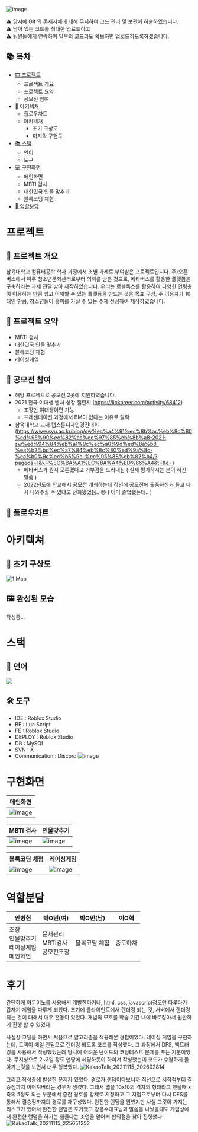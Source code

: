 ![image](https://user-images.githubusercontent.com/68590947/223476354-ac195b0f-219a-4c31-a1bc-fbdd68d5a26a.png)

⚠ 당시에 Git 의 존재자체에 대해 무지하여 코드 관리 및 보관이 허술하였습니다.<br/>
⚠ 남아 있는 코드를 최대한 업로드하고<br/>
⚠ 팀원들에게 연락하여 일부의 코드라도 확보하면 업로드하도록하겠습니다.<br/>

## 📚 목차
+ [🎞 프로젝트](#프로젝트)
  * 프로젝트 개요
  * 프로젝트 요약
  * 공모전 참여
+ [🏢 아키텍쳐](#아키텍쳐)
  * 플로우차트
  * 아키텍쳐
    * 초기 구상도
    * 마지막 구현도
+ [📚 스택](#스택)
  * 언어
  * 도구
+ [💻 구현화면](#구현화면)
  * 메인화면
  * MBTI 검사
  * 대한민국 인물 맞추기
  * 블록코딩 체험
+ [👀 역할분담](#역할분담)

# 프로젝트
## 🚀 프로젝트 개요
삼육대학교 컴퓨터공학 학사 과정에서 조별 과제로 부여받은 프로젝트입니다.
주)오픈버스에서 파주 청소년문화센터로부터 의뢰를 받은 것으로, 메타버스를 활용한 플랫폼을 구축하라는 과제 전달 받아 제작하였습니다.
우리는 로블록스를 활용하여 다양한 연령층이 이용하는 만큼 쉽고 이해할 수 있는 플랫폼을 만드는 것을 목표 구성, 주 이용자가 10대인 만큼, 청소년들이 흥미를 가질 수 있는 주제 선정하여 제작하였습니다.

## 📃 프로젝트 요약
* MBTI 검사
* 대한민국 인물 맞추기
* 블록코딩 체험
* 레이싱게임

## 🎉 공모전 참여
+ 해당 프로젝트로 공모전 2곳에 지원하였습니다.
+ 2021 전국 여대생 벤처 성장 챌린지 (https://linkareer.com/activity/68412)
  * 조장만 여대생이면 가능
  * 프레젠테이션 과정에서 BM이 없다는 이유로 탈락
+ 삼육대학교 교내 캡스톤디자인경진대회 (https://www.syu.ac.kr/blog/sw%ec%a4%91%ec%8b%ac%eb%8c%80%ed%95%99%ec%82%ac%ec%97%85%eb%8b%a8-2021-sw%ed%94%84%eb%a1%9c%ec%a0%9d%ed%8a%b8-%ea%b2%bd%ec%a7%84%eb%8c%80%ed%9a%8c-%ea%b0%9c%ec%b5%9c-%ec%95%88%eb%82%b4/?pageds=1&k=%EC%BA%A1%EC%8A%A4%ED%86%A4&t=&c=)
  * 메타버스가 뭔지 모른겠다고 거부감을 드러내심 ( 실제 평가하시는 분이 하신 말씀 )
  * 2022년도에 학교에서 공모전 개최하는데 작년에 공모전에 출품하신거 들고 다시 나와주실 수 있냐고 전화왔었음.. 😡 ( 이미 졸업했는데.. )

## 🌊 플로우차트

# 아키텍쳐
## 🎨 초기 구상도
![1 Map](https://user-images.githubusercontent.com/68590947/223477801-4426ddb0-f24f-4ec6-a17a-81c5b8de2a69.jpg)

## 🖼 완성된 모습
작성중...

# 스택
## 📃 언어
<img src="https://img.shields.io/badge/Lua Script-2C2D72?style=for-the-badge&logo=Lua&logoColor=white">

## 🛠 도구
* IDE : Roblox Studio
* BE : Lua Script
* FE : Roblox Studio
* DEPLOY : Roblox Studio
* DB : MySQL
* SVN : X
* Communication : Discord
![image](https://user-images.githubusercontent.com/68590947/223588836-9cf774f3-9978-4da5-96af-3896410813d0.png)



# 구현화면

|메인화면|
|-------|
|![image](https://user-images.githubusercontent.com/68590947/223583529-2c412850-ec2f-4383-94e3-e338228c5ad0.png)|

|MBTI 검사|인물맞추기|
|--------|----------|
|![image](https://user-images.githubusercontent.com/68590947/223583453-640c3ded-3efe-4d31-9c91-f2158a3faf13.png)|![image](https://user-images.githubusercontent.com/68590947/223583493-94ac3c41-e7e0-4615-ad54-50995596e0d0.png)|

|블록코딩 체험|레이싱게임|
|------------|---------|
|![image](https://user-images.githubusercontent.com/68590947/223583415-02abcb33-660d-4830-9184-01f88914ddd9.png)|![image](https://user-images.githubusercontent.com/68590947/223583472-34b304e5-0143-4914-9792-eeea6f629b82.png)|

# 역할분담
|안병현|박O민(여)|박O민(남)|이O혁|
|-----|----|---|--|
|조장<br/>인물맞추기<br/>레이싱게임<br/>메인화면|문서관리<br/>MBTI검사<br/>공모전조장|블록코딩 체험|중도하차|


# 후기

간단하게 아두이노를 사용해서 개발한다거나, html, css, javascript정도만 다루다가 갑자기 게임을 다루게 되었다.
초기에 클라이언트에서 렌더링 되는 것, 서버에서 렌더링 되는 것에 대해서 매우 혼동이 있었다.
개념의 모호를 학습 기간 내에 바로잡아서 원만하게 진행 할 수 있었다.

사실상 코딩을 하면서 처음으로 알고리즘을 적용해본 경험이었다.
레이싱 게임을 구현하는데, 트랙이 매일 랜덤으로 렌더링 되도록 코드를 작성했다.
그 과정에서 DFS, 백트래킹을 사용해서 작성했었는데
당시에 어려운 난이도의 코딩테스트 문제를 푸는 기분이었다.
무지성으로 2~3일 정도 맨땅에 헤딩하듯이 하여서 작성했는데
코드가 수월하게 돌아가는것을 보면서 너무 행복했다.
![KakaoTalk_20211115_202602814](https://user-images.githubusercontent.com/68590947/223588679-357bb4f4-1320-42e8-9781-a48e2f8f2f8e.jpg)

그리고 작성중에 발생한 문제가 있었다.
경로가 랜덤이다보니까 직선으로 시작점부터 결승점까지 이어져버리는 경우가 생겼다.
그래서 맵을 10x10의 격자의 형태라고 했을때
x축의 5정도 되는 부분에서 중간 경로를 강제로 지정하고 그 지점으로부터 다시 DFS를 통해서 결승점까지의 경로를 재구성했다.
완전한 랜덤을 원했지만 사실 그것이 가지는 리스크가 있어서 완전한 랜덤은 포기했고
강봉수대표님과 말씀을 나눴을때도 게임상에서 완전한 랜덤을 하기는 힘들다는 조언을 얻어서 합의점을 찾아 진행했다.<br/>
![KakaoTalk_20211115_225651252](https://user-images.githubusercontent.com/68590947/223585454-58ec1bf1-4a3e-422e-be6d-050d1126e36a.png)

